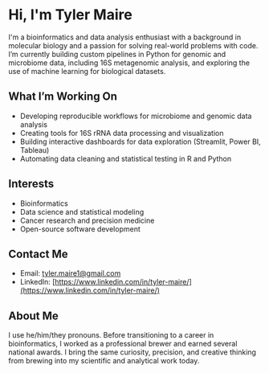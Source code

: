 # Hi, I'm Tyler Maire

I'm a bioinformatics and data analysis enthusiast with a background in molecular biology and a passion for solving real-world problems with code. I’m currently building custom pipelines in Python for genomic and microbiome data, including 16S metagenomic analysis, and exploring the use of machine learning for biological datasets.

## What I’m Working On

- Developing reproducible workflows for microbiome and genomic data analysis  
- Creating tools for 16S rRNA data processing and visualization  
- Building interactive dashboards for data exploration (Streamlit, Power BI, Tableau)  
- Automating data cleaning and statistical testing in R and Python  

## Interests

- Bioinformatics  
- Data science and statistical modeling  
- Cancer research and precision medicine  
- Open-source software development  

## Contact Me

- Email: tyler.maire1@gmail.com  
- LinkedIn: [https://www.linkedin.com/in/tyler-maire/](https://www.linkedin.com/in/tyler-maire/)  

## About Me

I use he/him/they pronouns. Before transitioning to a career in bioinformatics, I worked as a professional brewer and earned several national awards. I bring the same curiosity, precision, and creative thinking from brewing into my scientific and analytical work today.

<!---
tylermaire/tylermaire is a special repository because its `README.md` appears on your GitHub profile.
You can click the Preview link to take a look at your changes.
--->
